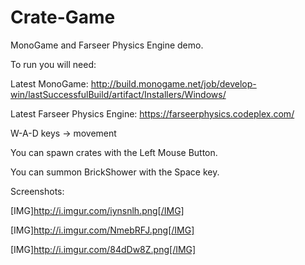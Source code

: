 Crate-Game
==========

MonoGame and Farseer Physics Engine demo.

To run you will need:

Latest MonoGame: http://build.monogame.net/job/develop-win/lastSuccessfulBuild/artifact/Installers/Windows/

Latest Farseer Physics Engine: https://farseerphysics.codeplex.com/

W-A-D keys -> movement

You can spawn crates with the Left Mouse Button.

You can summon BrickShower with the Space key.

Screenshots: 

[IMG]http://i.imgur.com/iynsnlh.png[/IMG]

[IMG]http://i.imgur.com/NmebRFJ.png[/IMG]

[IMG]http://i.imgur.com/84dDw8Z.png[/IMG]



              
